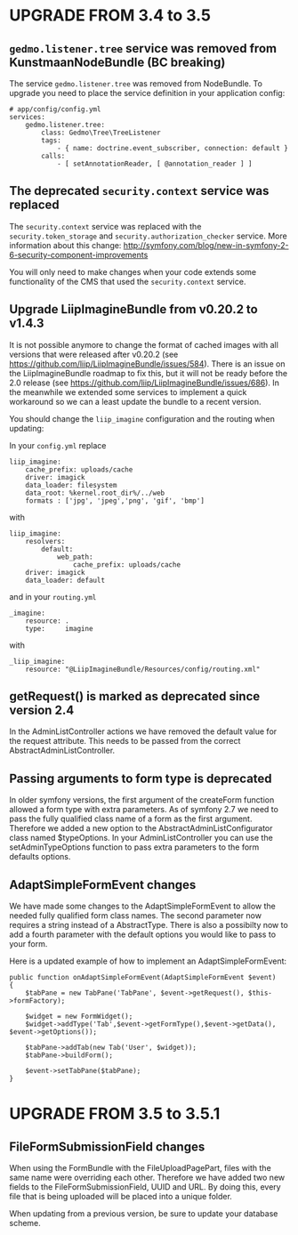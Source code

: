 # UPGRADE FROM 3.4 to 3.5

## `gedmo.listener.tree` service was removed from KunstmaanNodeBundle (BC breaking)

The service `gedmo.listener.tree` was removed from NodeBundle. To upgrade you need to place the service definition
in your application config:

```
# app/config/config.yml
services:
    gedmo.listener.tree:
        class: Gedmo\Tree\TreeListener
        tags:
            - { name: doctrine.event_subscriber, connection: default }
        calls:
            - [ setAnnotationReader, [ @annotation_reader ] ]
```


## The deprecated `security.context` service was replaced

The `security.context` service was replaced with the `security.token_storage` and `security.authorization_checker` service.
More information about this change: http://symfony.com/blog/new-in-symfony-2-6-security-component-improvements

You will only need to make changes when your code extends some functionality of the CMS that used the `security.context` service.


## Upgrade LiipImagineBundle from v0.20.2 to v1.4.3

It is not possible anymore to change the format of cached images with all versions that were released after v0.20.2 (see 
https://github.com/liip/LiipImagineBundle/issues/584). There is an issue on the LiipImagineBundle roadmap to fix this, 
but it will not be ready before the 2.0 release (see https://github.com/liip/LiipImagineBundle/issues/686). In the 
meanwhile we extended some services to implement a quick workaround so we can a least update the bundle to a recent
version. 

You should change the `liip_imagine` configuration and the routing when updating:

In your `config.yml` replace

```
liip_imagine:
    cache_prefix: uploads/cache
    driver: imagick
    data_loader: filesystem
    data_root: %kernel.root_dir%/../web
    formats : ['jpg', 'jpeg','png', 'gif', 'bmp']
```

with

```
liip_imagine:
    resolvers:
        default:
            web_path:
                cache_prefix: uploads/cache
    driver: imagick
    data_loader: default
```

and in your `routing.yml`

```
_imagine:
    resource: .
    type:     imagine
```

with

```
_liip_imagine:
    resource: "@LiipImagineBundle/Resources/config/routing.xml"
```


## getRequest() is marked as deprecated since version 2.4

In the AdminListController actions we have removed the default value for the request attribute. This needs to be passed
from the correct AbstractAdminListController.



## Passing arguments to form type is deprecated

In older symfony versions, the first argument of the createForm
function allowed a form type with extra parameters. As of symfony 2.7 we need to pass the fully qualified class name of a form as
the first argument. Therefore we added a new option to the AbstractAdminListConfigurator class named $typeOptions. In your AdminListController
 you can use the setAdminTypeOptions function to pass extra parameters to the form defaults options.



## AdaptSimpleFormEvent changes

We have made some changes to the AdaptSimpleFormEvent to allow the needed fully qualified form class names.
The second parameter now requires a string instead of a AbstractType. There is also a possibilty now to add a fourth parameter
with the default options you would like to pass to your form.

Here is a updated example of how to implement an AdaptSimpleFormEvent:

```
public function onAdaptSimpleFormEvent(AdaptSimpleFormEvent $event)
{
    $tabPane = new TabPane('TabPane', $event->getRequest(), $this->formFactory);

    $widget = new FormWidget();
    $widget->addType('Tab',$event->getFormType(),$event->getData(), $event->getOptions());

    $tabPane->addTab(new Tab('User', $widget));
    $tabPane->buildForm();

    $event->setTabPane($tabPane);
}
```

# UPGRADE FROM 3.5 to 3.5.1

## FileFormSubmissionField changes

When using the FormBundle with the FileUploadPagePart, files with the same name were overriding each other. Therefore we have added two new fields to the FileFormSubmissionField, UUID and URL. By doing this, every file that is being uploaded will be placed into a unique folder. 

When updating from a previous version, be sure to update your database scheme.
